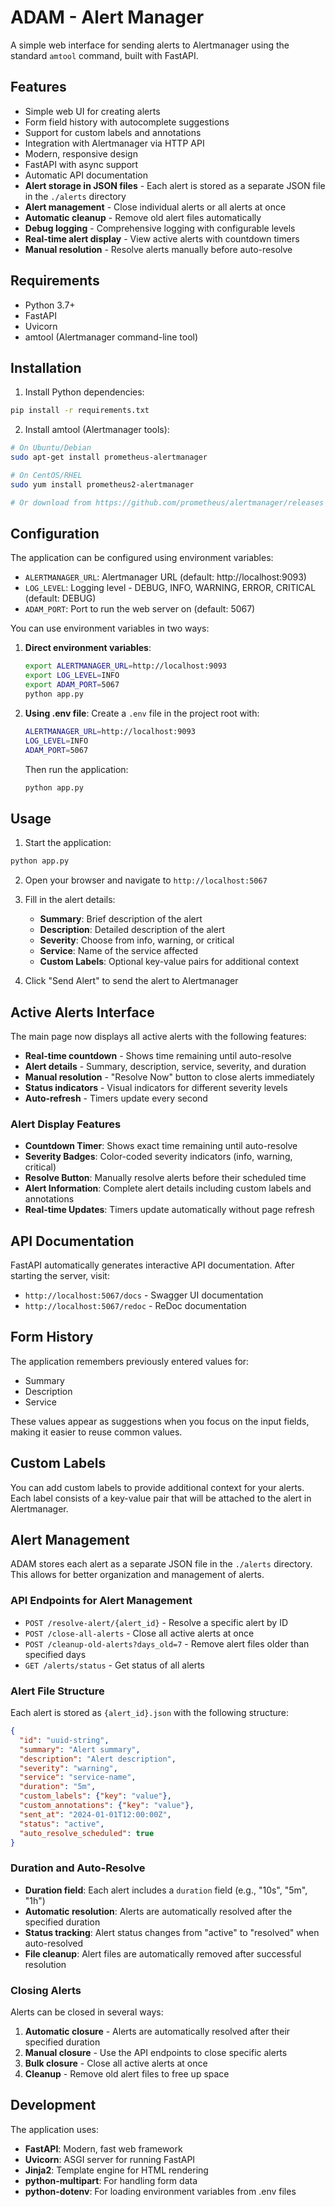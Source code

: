 # ADAM - Alert Manager

A simple web interface for sending alerts to Alertmanager using the standard `amtool` command, built with FastAPI.

## Features

- Simple web UI for creating alerts
- Form field history with autocomplete suggestions
- Support for custom labels and annotations
- Integration with Alertmanager via HTTP API
- Modern, responsive design
- FastAPI with async support
- Automatic API documentation
- **Alert storage in JSON files** - Each alert is stored as a separate JSON file in the `./alerts` directory
- **Alert management** - Close individual alerts or all alerts at once
- **Automatic cleanup** - Remove old alert files automatically
- **Debug logging** - Comprehensive logging with configurable levels
- **Real-time alert display** - View active alerts with countdown timers
- **Manual resolution** - Resolve alerts manually before auto-resolve

## Requirements

- Python 3.7+
- FastAPI
- Uvicorn
- amtool (Alertmanager command-line tool)

## Installation

1. Install Python dependencies:
```bash
pip install -r requirements.txt
```

2. Install amtool (Alertmanager tools):
```bash
# On Ubuntu/Debian
sudo apt-get install prometheus-alertmanager

# On CentOS/RHEL
sudo yum install prometheus2-alertmanager

# Or download from https://github.com/prometheus/alertmanager/releases
```

## Configuration

The application can be configured using environment variables:

- `ALERTMANAGER_URL`: Alertmanager URL (default: http://localhost:9093)
- `LOG_LEVEL`: Logging level - DEBUG, INFO, WARNING, ERROR, CRITICAL (default: DEBUG)
- `ADAM_PORT`: Port to run the web server on (default: 5067)

You can use environment variables in two ways:

1. **Direct environment variables**:
   ```bash
   export ALERTMANAGER_URL=http://localhost:9093
   export LOG_LEVEL=INFO
   export ADAM_PORT=5067
   python app.py
   ```

2. **Using .env file**:
   Create a `.env` file in the project root with:
   ```bash
   ALERTMANAGER_URL=http://localhost:9093
   LOG_LEVEL=INFO
   ADAM_PORT=5067
   ```
   
   Then run the application:
   ```bash
   python app.py
   ```

## Usage

1. Start the application:
```bash
python app.py
```

2. Open your browser and navigate to `http://localhost:5067`

3. Fill in the alert details:
   - **Summary**: Brief description of the alert
   - **Description**: Detailed description of the alert
   - **Severity**: Choose from info, warning, or critical
   - **Service**: Name of the service affected
   - **Custom Labels**: Optional key-value pairs for additional context

4. Click "Send Alert" to send the alert to Alertmanager

## Active Alerts Interface

The main page now displays all active alerts with the following features:

- **Real-time countdown** - Shows time remaining until auto-resolve
- **Alert details** - Summary, description, service, severity, and duration
- **Manual resolution** - "Resolve Now" button to close alerts immediately
- **Status indicators** - Visual indicators for different severity levels
- **Auto-refresh** - Timers update every second

### Alert Display Features

- **Countdown Timer**: Shows exact time remaining until auto-resolve
- **Severity Badges**: Color-coded severity indicators (info, warning, critical)
- **Resolve Button**: Manually resolve alerts before their scheduled time
- **Alert Information**: Complete alert details including custom labels and annotations
- **Real-time Updates**: Timers update automatically without page refresh

## API Documentation

FastAPI automatically generates interactive API documentation. After starting the server, visit:
- `http://localhost:5067/docs` - Swagger UI documentation
- `http://localhost:5067/redoc` - ReDoc documentation

## Form History

The application remembers previously entered values for:
- Summary
- Description  
- Service

These values appear as suggestions when you focus on the input fields, making it easier to reuse common values.

## Custom Labels

You can add custom labels to provide additional context for your alerts. Each label consists of a key-value pair that will be attached to the alert in Alertmanager.

## Alert Management

ADAM stores each alert as a separate JSON file in the `./alerts` directory. This allows for better organization and management of alerts.

### API Endpoints for Alert Management

- `POST /resolve-alert/{alert_id}` - Resolve a specific alert by ID
- `POST /close-all-alerts` - Close all active alerts at once
- `POST /cleanup-old-alerts?days_old=7` - Remove alert files older than specified days
- `GET /alerts/status` - Get status of all alerts

### Alert File Structure

Each alert is stored as `{alert_id}.json` with the following structure:
```json
{
  "id": "uuid-string",
  "summary": "Alert summary",
  "description": "Alert description",
  "severity": "warning",
  "service": "service-name",
  "duration": "5m",
  "custom_labels": {"key": "value"},
  "custom_annotations": {"key": "value"},
  "sent_at": "2024-01-01T12:00:00Z",
  "status": "active",
  "auto_resolve_scheduled": true
}
```

### Duration and Auto-Resolve

- **Duration field**: Each alert includes a `duration` field (e.g., "10s", "5m", "1h")
- **Automatic resolution**: Alerts are automatically resolved after the specified duration
- **Status tracking**: Alert status changes from "active" to "resolved" when auto-resolved
- **File cleanup**: Alert files are automatically removed after successful resolution

### Closing Alerts

Alerts can be closed in several ways:

1. **Automatic closure** - Alerts are automatically resolved after their specified duration
2. **Manual closure** - Use the API endpoints to close specific alerts
3. **Bulk closure** - Close all active alerts at once
4. **Cleanup** - Remove old alert files to free up space

## Development

The application uses:
- **FastAPI**: Modern, fast web framework
- **Uvicorn**: ASGI server for running FastAPI
- **Jinja2**: Template engine for HTML rendering
- **python-multipart**: For handling form data
- **python-dotenv**: For loading environment variables from .env files